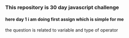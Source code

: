 ### This repository is 30 day javascript challenge

#### here day 1 i am doing first assign which is simple for me 
the question is related to variable and type of operator 
